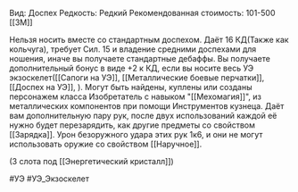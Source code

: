 Вид: Доспех
Редкость: Редкий
Рекомендованная стоимость: 101-500 [[ЗМ]]


Нельзя носить вместе со стандартным доспехом. Даёт 16 КД(Также как кольчуга), требует Сил. 15 и владение средними доспехами для ношения, иначе вы получаете стандартные дебаффы. Вы получаете дополнительный бонус в виде +2 к КД, если вы носите весь УЭ экзоскелет([[Сапоги на УЭ]], [[Металлические боевые перчатки]], [[Доспех на УЭ]], ). Могут быть найдены, куплены или созданы персонажем класса Изобретатель с навыком "[[Мехомагия]]", из металлических компонентов при помощи Инструментов кузнеца. Даёт вам дополнительную пару рук, после двух использований каждой её нужно будет перезарядить, как другие предметы со свойством [[Зарядка]]. Урон безоружного удара этих рук 1к6, и они не могут использовать оружие со свойством [[Наручное]].

(3 слота под [[Энергетический кристалл]])

#УЭ #УЭ_Экзоскелет